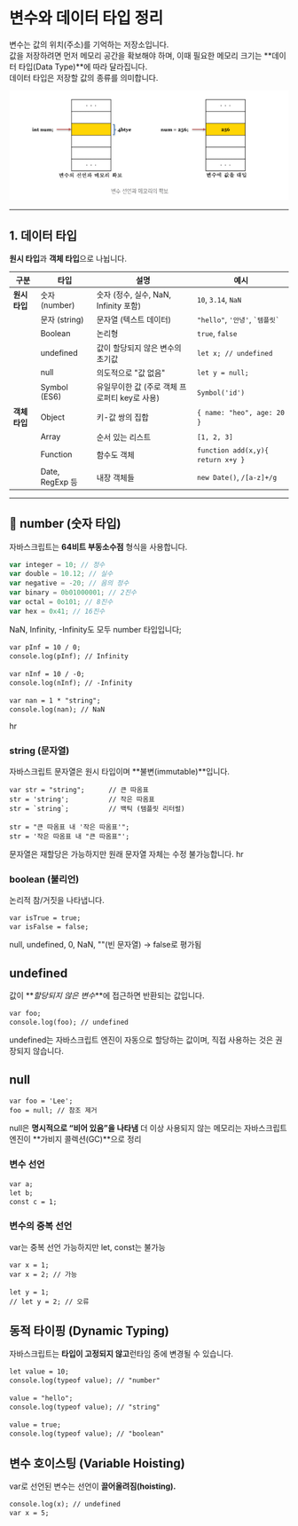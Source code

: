 # 변수와 데이터 타입 정리

변수는 값의 위치(주소)를 기억하는 저장소입니다.  
값을 저장하려면 먼저 메모리 공간을 확보해야 하며, 이때 필요한 메모리 크기는 **데이터 타입(Data Type)**에 따라 달라집니다.  
데이터 타입은 저장할 값의 종류를 의미합니다.

![데이터 타입 이미지](image.png)

---

## 1. 데이터 타입

**원시 타입**과 **객체 타입**으로 나뉩니다.

| 구분          | 타입            | 설명                                          | 예시                                |
| ------------- | --------------- | --------------------------------------------- | ----------------------------------- |
| **원시 타입** | 숫자 (number)   | 숫자 (정수, 실수, NaN, Infinity 포함)         | `10`, `3.14`, `NaN`                 |
|               | 문자 (string)   | 문자열 (텍스트 데이터)                        | `"hello"`, `'안녕'`, `` `템플릿` `` |
|               | Boolean         | 논리형                                        | `true`, `false`                     |
|               | undefined       | 값이 할당되지 않은 변수의 초기값              | `let x; // undefined`               |
|               | null            | 의도적으로 "값 없음"                          | `let y = null;`                     |
|               | Symbol (ES6)    | 유일무이한 값 (주로 객체 프로퍼티 key로 사용) | `Symbol('id')`                      |
| **객체 타입** | Object          | 키-값 쌍의 집합                               | `{ name: "heo", age: 20 }`          |
|               | Array           | 순서 있는 리스트                              | `[1, 2, 3]`                         |
|               | Function        | 함수도 객체                                   | `function add(x,y){ return x+y }`   |
|               | Date, RegExp 등 | 내장 객체들                                   | `new Date()`, `/[a-z]+/g`           |

---

## 📌 number (숫자 타입)

자바스크립트는 **64비트 부동소수점** 형식을 사용합니다.

```javascript
var integer = 10; // 정수
var double = 10.12; // 실수
var negative = -20; // 음의 정수
var binary = 0b01000001; // 2진수
var octal = 0o101; // 8진수
var hex = 0x41; // 16진수
```

NaN, Infinity, -Infinity도 모두 number 타입입니다;

```
var pInf = 10 / 0;
console.log(pInf); // Infinity

var nInf = 10 / -0;
console.log(nInf); // -Infinity

var nan = 1 * "string";
console.log(nan); // NaN
```

hr

### string (문자열)

자바스크립트 문자열은 원시 타입이며 **불변(immutable)**입니다.

```
var str = "string";      // 큰 따옴표
str = 'string';          // 작은 따옴표
str = `string`;          // 백틱 (템플릿 리터럴)

str = "큰 따옴표 내 '작은 따옴표'";
str = '작은 따옴표 내 "큰 따옴표"';
```

문자열은 재할당은 가능하지만 원래 문자열 자체는 수정 불가능합니다.
hr

### boolean (불리언)

논리적 참/거짓을 나타냅니다.

```
var isTrue = true;
var isFalse = false;
```

null, undefined, 0, NaN, ""(빈 문자열) → false로 평가됨

## undefined

값이 **_할당되지 않은 변수_**에 접근하면 반환되는 값입니다.

```
var foo;
console.log(foo); // undefined
```

undefined는 자바스크립트 엔진이 자동으로 할당하는 값이며, 직접 사용하는 것은 권장되지 않습니다.

## null

```
var foo = 'Lee';
foo = null; // 참조 제거
```

null은 **명시적으로 “비어 있음”을 나타냄**
더 이상 사용되지 않는 메모리는 자바스크립트 엔진이 **가비지 콜렉션(GC)**으로 정리

### 변수 선언

```
var a;
let b;
const c = 1;
```

### 변수의 중복 선언

var는 중복 선언 가능하지만 let, const는 불가능

```
var x = 1;
var x = 2; // 가능

let y = 1;
// let y = 2; // 오류
```

## 동적 타이핑 (Dynamic Typing)

자바스크립트는 **타입이 고정되지 않고**런타임 중에 변경될 수 있습니다.

```
let value = 10;
console.log(typeof value); // "number"

value = "hello";
console.log(typeof value); // "string"

value = true;
console.log(typeof value); // "boolean"
```

## 변수 호이스팅 (Variable Hoisting)

var로 선언된 변수는 선언이 **끌어올려짐(hoisting).**

```
console.log(x); // undefined
var x = 5;
```
